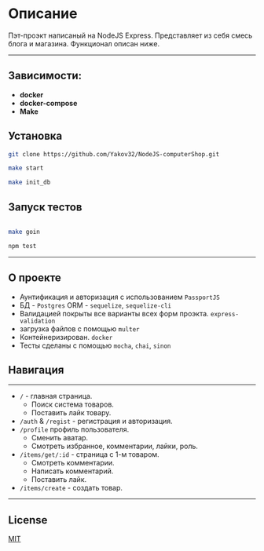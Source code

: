 # Описание

Пэт-проэкт написаный на NodeJS Express. Представляет из себя смесь блога и магазина. Функционал описан ниже.
___
## Зависимости:
+ **docker**
+ **docker-compose**
+ **Make**

## Установка

```bash
git clone https://github.com/Yakov32/NodeJS-computerShop.git

make start

make init_db
```

## Запуск тестов
``` bash

make goin

npm test
```
___
## О проекте

+ Аунтификация и авторизация с использованием `PassportJS`
+ БД - `Postgres` ORM - `sequelize`, `sequelize-cli`
+ Валидацией покрыты все варианты всех форм проэкта. `express-validation`
+ загрузка файлов с помощью `multer`
+ Контейнеризирован. `docker`
+ Тесты сделаны с помощью `mocha`, `chai`, `sinon`



## Навигация
____
+ `/` - главная страница.
    + Поиск система товаров.
    + Поставить лайк товару.
+ `/auth` & `/regist` - регистрация и авторизация.
+ `/profile` профиль пользователя.
    + Сменить аватар.
    + Смотреть избранное, комментарии, лайки, роль.
+ `/items/get/:id` -   страница с 1-м товаром.
    + Смотреть комментарии.
    + Написать комментарий.
    + Поставить лайк.
+ `/items/create` - создать товар.

___
## License
[MIT](https://choosealicense.com/licenses/mit/)
